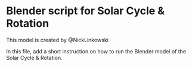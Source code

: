 # Blender script for Solar Cycle & Rotation
This model is created by @NickLinkowski

In this file, add a short instruction on how to run the Blender model of the Solar Cycle & Rotation.
